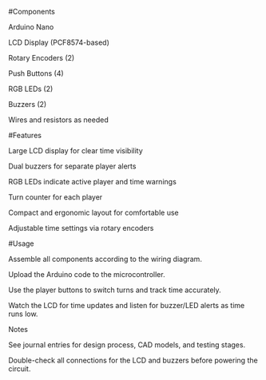 #Components

Arduino Nano

LCD Display (PCF8574-based)

Rotary Encoders (2)

Push Buttons (4)

RGB LEDs (2)

Buzzers (2)

Wires and resistors as needed

#Features

Large LCD display for clear time visibility

Dual buzzers for separate player alerts

RGB LEDs indicate active player and time warnings

Turn counter for each player

Compact and ergonomic layout for comfortable use

Adjustable time settings via rotary encoders

#Usage

Assemble all components according to the wiring diagram.

Upload the Arduino code to the microcontroller.

Use the player buttons to switch turns and track time accurately.

Watch the LCD for time updates and listen for buzzer/LED alerts as time runs low.

Notes

See journal entries for design process, CAD models, and testing stages.

Double-check all connections for the LCD and buzzers before powering the circuit.
